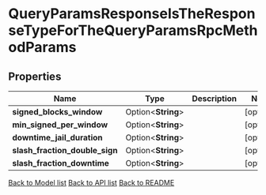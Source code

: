 # QueryParamsResponseIsTheResponseTypeForTheQueryParamsRpcMethodParams

## Properties

Name | Type | Description | Notes
------------ | ------------- | ------------- | -------------
**signed_blocks_window** | Option<**String**> |  | [optional]
**min_signed_per_window** | Option<**String**> |  | [optional]
**downtime_jail_duration** | Option<**String**> |  | [optional]
**slash_fraction_double_sign** | Option<**String**> |  | [optional]
**slash_fraction_downtime** | Option<**String**> |  | [optional]

[Back to Model list](../README.md#documentation-for-models) [Back to API list](../README.md#documentation-for-api-endpoints) [Back to README](../README.md)



